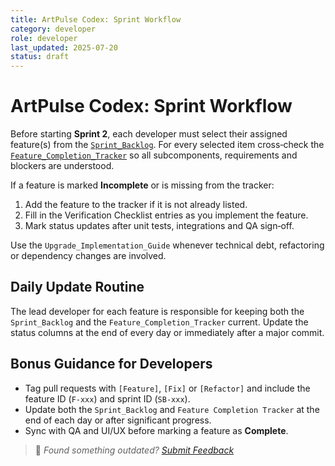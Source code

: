 ```yaml
---
title: ArtPulse Codex: Sprint Workflow
category: developer
role: developer
last_updated: 2025-07-20
status: draft
---
```

# ArtPulse Codex: Sprint Workflow

Before starting **Sprint 2**, each developer must select their assigned feature(s) from the [`Sprint_Backlog`](./Sprint_Backlog.md). For every selected item cross‑check the [`Feature_Completion_Tracker`](./Feature_Completion_Tracker.md) so all subcomponents, requirements and blockers are understood.

If a feature is marked **Incomplete** or is missing from the tracker:
1. Add the feature to the tracker if it is not already listed.
2. Fill in the Verification Checklist entries as you implement the feature.
3. Mark status updates after unit tests, integrations and QA sign‑off.

Use the `Upgrade_Implementation_Guide` whenever technical debt, refactoring or dependency changes are involved.

## Daily Update Routine
The lead developer for each feature is responsible for keeping both the `Sprint_Backlog` and the `Feature_Completion_Tracker` current. Update the status columns at the end of every day or immediately after a major commit.

## Bonus Guidance for Developers
- Tag pull requests with `[Feature]`, `[Fix]` or `[Refactor]` and include the feature ID (`F-xxx`) and sprint ID (`SB-xxx`).
- Update both the `Sprint_Backlog` and `Feature Completion Tracker` at the end of each day or after significant progress.
- Sync with QA and UI/UX before marking a feature as **Complete**.

> 💬 *Found something outdated? [Submit Feedback](feedback.md)*
